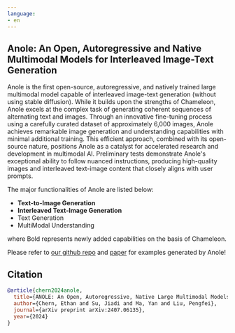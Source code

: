 ```yaml
---
language:
- en
---
```

## Anole: An Open, Autoregressive and Native Multimodal Models for Interleaved Image-Text Generation

Anole is the first open-source, autoregressive, and natively trained large multimodal model capable of interleaved image-text generation (without using stable diffusion). While it builds upon the strengths of Chameleon, Anole excels at the complex task of generating coherent sequences of alternating text and images. Through an innovative fine-tuning process using a carefully curated dataset of approximately 6,000 images, Anole achieves remarkable image generation and understanding capabilities with minimal additional training. This efficient approach, combined with its open-source nature, positions Anole as a catalyst for accelerated research and development in multimodal AI. Preliminary tests demonstrate Anole's exceptional ability to follow nuanced instructions, producing high-quality images and interleaved text-image content that closely aligns with user prompts.

The major functionalities of Anole are listed below:

- **Text-to-Image Generation**
- **Interleaved Text-Image Generation**
- Text Generation
- MultiModal Understanding
  
where Bold represents newly added capabilities on the basis of Chameleon.

Please refer to [our github repo](https://github.com/GAIR-NLP/anole) and [paper](https://arxiv.org/abs/2407.06135) for examples generated by Anole!

## Citation

```bibtex
@article{chern2024anole,
  title={ANOLE: An Open, Autoregressive, Native Large Multimodal Models for Interleaved Image-Text Generation},
  author={Chern, Ethan and Su, Jiadi and Ma, Yan and Liu, Pengfei},
  journal={arXiv preprint arXiv:2407.06135},
  year={2024}
}
```
